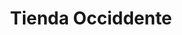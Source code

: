 ---
title: "Tienda Occiddente"
url: /zona-19-ciudad-de-guatemala/tienda-occiddente/
shop: Allgemein
---